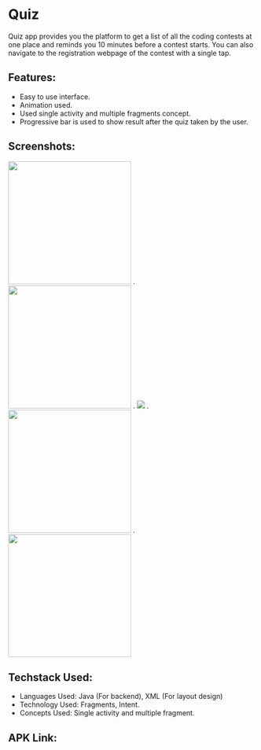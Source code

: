 # Quiz
Quiz app provides you the platform to get a list of all the coding contests at one place and reminds you 10 minutes before a contest starts. You can also navigate to the registration webpage of the contest with a single tap.

## Features:
* Easy to use interface.
* Animation used.
* Used single activity and multiple fragments concept.
* Progressive bar is used to show result after the quiz taken by the user.

## Screenshots:

<img src="https://user-images.githubusercontent.com/70212380/180257244-1683771f-6ce9-4d17-a78e-c527ced5c620.jpg" width="250px"> .   <img src="https://user-images.githubusercontent.com/70212380/180256971-b6cbe34b-e119-497e-a63e-1aff147acf9b.jpg" width="250px"> .  <img src="https://user-images.githubusercontent.com/70212380/180258078-632bc396-cbd5-4b3c-9e37-2168a317902d.jpg"> . <img src="https://user-images.githubusercontent.com/70212380/180257097-2eff75b6-0501-450a-9062-724975e77189.jpg" width="250px"> . <img src="https://user-images.githubusercontent.com/70212380/180256809-bf97a4dd-1d1c-4035-a376-08d0d994a3ae.jpg" width="250px">

## Techstack Used:
* Languages Used: Java (For backend), XML (For layout design)
* Technology Used: Fragments, Intent.
* Concepts Used: Single activity and multiple fragment.

## APK Link:

####  
